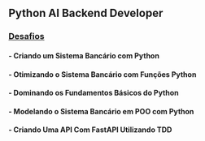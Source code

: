 ## Python AI Backend Developer

### [Desafios](https://github.com/elnataoliveira/DIO/tree/main/Python%20AI%20Backend%20Developer/Desafios)

#### - Criando um Sistema Bancário com Python

#### - Otimizando o Sistema Bancário com Funções Python

#### - Dominando os Fundamentos Básicos do Python

#### - Modelando o Sistema Bancário em POO com Python

#### - Criando Uma API Com FastAPI Utilizando TDD
